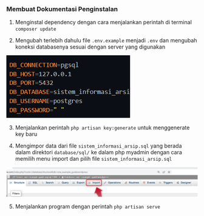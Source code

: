 ### Membuat Dokumentasi Penginstalan

1. Menginstal dependency dengan cara menjalankan perintah di terminal `composer update`

2. Mengubah terlebih dahulu file `.env.example` menjadi `.env` dan mengubah koneksi databasenya sesuai dengan server yang digunakan

![alt text](image-1.png)

3. Menjalankan perintah `php artisan key:generate` untuk menggenerate key baru

4. Mengimpor data dari file `sistem_informasi_arsip.sql` yang berada dalam direktori `database/sql/` ke dalam php myadmin dengan cara memilih menu import dan pilih file `sistem_informasi_arsip.sql`

![alt text](image.png)

5. Menjalankan program dengan perintah `php artisan serve`
